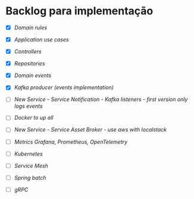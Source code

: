 # Backlog para implementação

- [x] *Domain rules*
- [x] *Application use cases*
- [x] *Controllers*
- [x] *Repositories*
- [x] *Domain events*
- [x] *Kafka producer (events implementation)*
- [ ] *New Service - Service Notification - Kafka listeners - first version only logs events*
- [ ] *Docker to up all*
- [ ] *New Service  - Service Asset Broker - use aws with localstack*
- [ ] *Metrics Grafana, Prometheus, OpenTelemetry*
- [ ] *Kubernetes*
- [ ] *Service Mesh*
- [ ] *Spring batch*
- [ ] *gRPC*






















